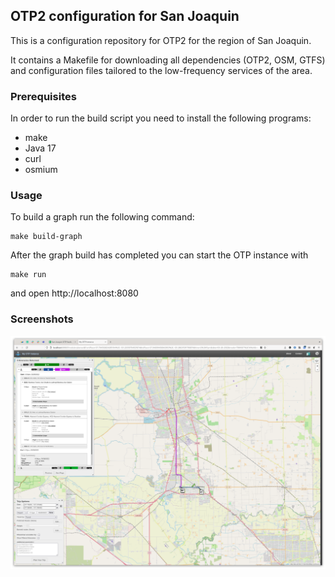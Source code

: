 ## OTP2 configuration for San Joaquin

This is a configuration repository for OTP2 for the region of San Joaquin.

It contains a Makefile for downloading all dependencies (OTP2, OSM, GTFS) and
configuration files tailored to the low-frequency services of the area.

### Prerequisites

In order to run the build script you need to install the following programs:

- make
- Java 17
- curl
- osmium

### Usage

To build a graph run the following command:

```
make build-graph
```

After the graph build has completed you can start the OTP instance with

```
make run
```

and open http://localhost:8080

### Screenshots

![Manteca to Stockton](manteca-to-stockton.png)

